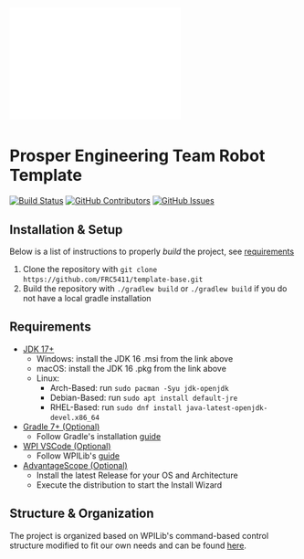 # ![Prosper-Engineering-Team](resources/Banner.png)
# Prosper Engineering Team Robot Template

[![Build Status](https://github.com/FRC5411/template-base/actions/workflows/Build-Push.yml/badge.svg?branch=Production)](https://github.com/FRC5411/template-base/actions/workflows/Build-Push.yml)
[![GitHub Contributors](https://img.shields.io/github/contributors/FRC5411/template-base.svg?branch=Production)](https://github.com/FRC5411/template-base/graphs/contributors)
[![GitHub Issues](https://img.shields.io/github/issues/FRC5411/template-base.svg?branch=Production)](https://github.com/FRC5411/template-base/graphs/issues)

## Installation & Setup

Below is a list of instructions to properly *build* the project, see [requirements](##Requirements)

1. Clone the repository with `git clone https://github.com/FRC5411/template-base.git`
2. Build the repository with `./gradlew build` or `./gradlew build` if you do not have a local gradle installation

## Requirements

- [JDK 17+](https://adoptium.net/temurin/releases/?version=16)
    - Windows: install the JDK 16 .msi from the link above
    - macOS: install the JDK 16 .pkg from the link above
    - Linux:
        - Arch-Based: run `sudo pacman -Syu jdk-openjdk`
        - Debian-Based: run `sudo apt install default-jre`
        - RHEL-Based: run `sudo dnf install java-latest-openjdk-devel.x86_64`
- [Gradle 7+ (Optional)](https://gradle.org/releases/)
    - Follow Gradle's installation [guide](https://gradle.org/install/#prerequisites)
- [WPI VSCode (Optional)](https://github.com/wpilibsuite/allwpilib/releases/tag/v2023.4.3)
    - Follow WPILib's [guide](https://docs.wpilib.org/en/stable/docs/zero-to-robot/step-2/wpilib-setup.html)
- [AdvantageScope (Optional)](https://github.com/Mechanical-Advantage/AdvantageScope/releases)
    - Install the latest Release for your OS and Architecture
    - Execute the distribution to start the Install Wizard
      
## Structure & Organization

The project is organized based on WPILib's command-based control structure modified to fit our own needs and can be found [here](https://docs.google.com/document/d/1IrDxQFM6M3gsqsZLIETJGJXaWM8zJ7IgAcHsC6BfKdk/edit?usp=sharing).
